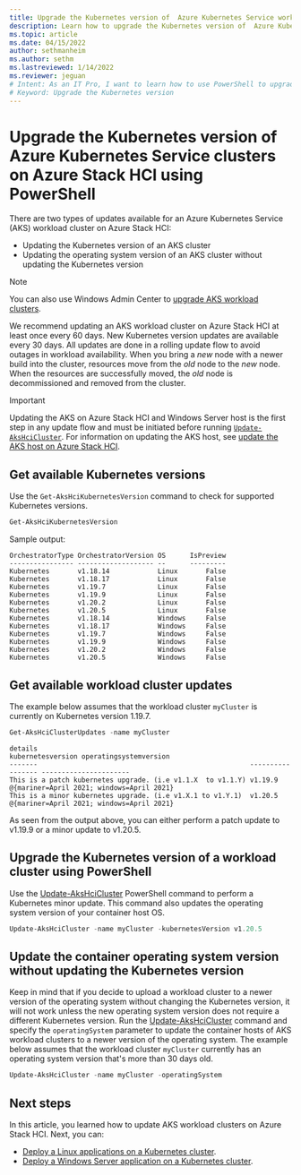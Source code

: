 ```yaml
---
title: Upgrade the Kubernetes version of  Azure Kubernetes Service workload clusters using PowerShell
description: Learn how to upgrade the Kubernetes version of  Azure Kubernetes Service workload clusters on Azure Stack HCI using PowerShell
ms.topic: article
ms.date: 04/15/2022
author: sethmanheim
ms.author: sethm 
ms.lastreviewed: 1/14/2022
ms.reviewer: jeguan
# Intent: As an IT Pro, I want to learn how to use PowerShell to upgrade the Kubernetes version of AKS workload clusters.
# Keyword: Upgrade the Kubernetes version 
---
```


# Upgrade the Kubernetes version of Azure Kubernetes Service clusters on Azure Stack HCI using PowerShell

There are two types of updates available for an Azure Kubernetes Service (AKS) workload cluster on Azure Stack HCI: 
- Updating the Kubernetes version of an AKS cluster
- Updating the operating system version of an AKS cluster without updating the Kubernetes version 

> [!NOTE]
> You can also use Windows Admin Center to [upgrade AKS workload clusters](upgrade-kubernetes.md).

We recommend updating an AKS workload cluster on Azure Stack HCI at least once every 60 days. New  Kubernetes version updates are available every 30 days. All updates are done in a rolling update flow to avoid outages in workload availability. When you bring a _new_ node with a newer build into the cluster, resources move from the _old_ node to the _new_ node. When the resources are successfully moved, the _old_ node is decommissioned and removed from the cluster.

> [!Important]
> Updating the AKS on Azure Stack HCI and Windows Server host is the first step in any update flow and must be initiated before running [`Update-AksHciCluster`](./reference/ps/update-akshcicluster.md). For information on updating the AKS host, see [update the AKS host on Azure Stack HCI](./update-akshci-host-powershell.md). 

## Get available Kubernetes versions
Use the `Get-AksHciKubernetesVersion` command to check for supported Kubernetes versions.

```powershell
Get-AksHciKubernetesVersion
```
Sample output:
```Output
OrchestratorType OrchestratorVersion OS      IsPreview
---------------- ------------------- --      ---------
Kubernetes       v1.18.14            Linux       False
Kubernetes       v1.18.17            Linux       False
Kubernetes       v1.19.7             Linux       False
Kubernetes       v1.19.9             Linux       False
Kubernetes       v1.20.2             Linux       False
Kubernetes       v1.20.5             Linux       False
Kubernetes       v1.18.14            Windows     False
Kubernetes       v1.18.17            Windows     False
Kubernetes       v1.19.7             Windows     False
Kubernetes       v1.19.9             Windows     False
Kubernetes       v1.20.2             Windows     False
Kubernetes       v1.20.5             Windows     False
```

## Get available workload cluster updates
The example below assumes that the workload cluster `myCluster` is currently on Kubernetes version 1.19.7.
```powershell
Get-AksHciClusterUpdates -name myCluster
```

```output
details                                                     kubernetesversion operatingsystemversion
-------                                                     ----------------- ----------------------
This is a patch kubernetes upgrade. (i.e v1.1.X  to v1.1.Y) v1.19.9           @{mariner=April 2021; windows=April 2021}
This is a minor kubernetes upgrade. (i.e v1.X.1 to v1.Y.1)  v1.20.5           @{mariner=April 2021; windows=April 2021}
```

As seen from the output above, you can either perform a patch update to v1.19.9 or a minor update to v1.20.5.

## Upgrade the Kubernetes version of a workload cluster using PowerShell

Use the [Update-AksHciCluster](./reference/ps/update-akshcicluster.md) PowerShell command to perform a Kubernetes minor update. This command also updates the operating system version of your container host OS.

```powershell
Update-AksHciCluster -name myCluster -kubernetesVersion v1.20.5
```

## Update the container operating system version without updating the Kubernetes version

Keep in mind that if you decide to upload a workload cluster to a newer version of the operating system without changing the Kubernetes version, it will not work unless the new operating system version does not require a different Kubernetes version. Run the [Update-AksHciCluster](./reference/ps/update-akshcicluster.md) command and specify the `operatingSystem` parameter to update the container hosts of AKS workload clusters to a newer version of the operating system. The example below assumes that the workload cluster `myCluster` currently has an operating system version that's more than 30 days old.

```powershell
Update-AksHciCluster -name myCluster -operatingSystem
```

## Next steps

In this article, you learned how to update AKS workload clusters on Azure Stack HCI. Next, you can:
- [Deploy a Linux applications on a Kubernetes cluster](./deploy-linux-application.md).
- [Deploy a Windows Server application on a Kubernetes cluster](./deploy-windows-application.md).